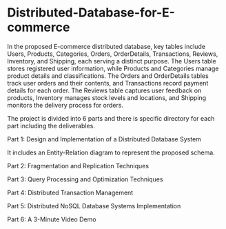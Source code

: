 # Distributed-Database-for-E-commerce

In the proposed E-commerce distributed database, key tables
include Users, Products, Categories, Orders, OrderDetails,
Transactions, Reviews, Inventory, and Shipping, each serving a
distinct purpose. The Users table stores registered user information,
while Products and Categories manage product details and
classifications. The Orders and OrderDetails tables track user
orders and their contents, and Transactions record payment details
for each order. The Reviews table captures user feedback on
products, Inventory manages stock levels and locations, and
Shipping monitors the delivery process for orders. 

The project is divided into 6 parts and there is specific directory for each part including the deliverables.

Part 1: Design and Implementation of a Distributed Database System 

It includes an Entity-Relation diagram to represent the proposed schema.

Part 2: Fragmentation and Replication Techniques

Part 3: Query Processing and Optimization Techniques

Part 4: Distributed Transaction Management

Part 5: Distributed NoSQL Database Systems Implementation

Part 6: A 3-Minute Video Demo

